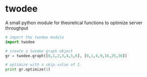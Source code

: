 # twodee
A small python module for theoretical functions to optimize server throughput 

```python
# import the twodee module
import twodee

# create a twodee graph object
gr = twodee.graph([0,1,2,3,4,5,6], [0,1,4,9,16,25,36])

# optimize with a skip value of 1.
print gr.optimize(1)
```
